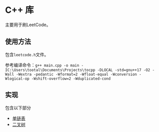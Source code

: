 # C++ 库

主要用于刷LeetCode。

## 使用方法

包含`leetcode.h`文件。

参考编译命令：`g++ main.cpp -o main -IC:\Users\tootal\Documents\Projects\tocpp -DLOCAL -std=gnu++17 -O2 -Wall -Wextra -pedantic -Wformat=2 -Wfloat-equal -Wconversion -Wlogical-op -Wshift-overflow=2 -Wduplicated-cond`

## 实现

包含以下部分

* [单链表](list)
* [二叉树](tree)
